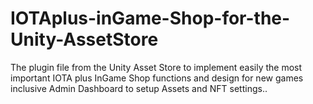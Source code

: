 # IOTAplus-inGame-Shop-for-the-Unity-AssetStore
The plugin file from the Unity Asset Store to implement easily the most important IOTA plus InGame Shop functions and design for new games inclusive Admin Dashboard to setup Assets and NFT settings..
